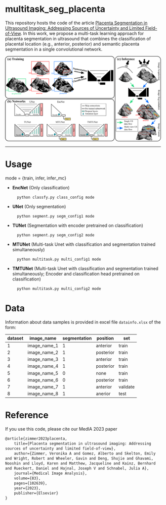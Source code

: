 # multitask_seg_placenta

This repository hosts the code of the article [Placenta Segmentation in Ultrasound Imaging: Addressing Sources of Uncertainty and Limited Field-of-View](https://www.sciencedirect.com/science/article/pii/S1361841522002675). In this work, we propose a multi-task learning approach for placenta segmentation in ultrasound that combines the classification of placental location (e.g., anterior, posterior) and semantic placenta segmentation in a single convolutional network.

![Method overview!](framework.png "Method overview")

----

# Usage
mode = {train, infer, infer_mc}

- **EncNet** (Only classification)

        python classfy.py class_config mode

- **UNet** (Only segmentation)

        python segment.py segm_config1 mode

- **TUNet** (Segmentation with encoder pretrained on classification)

        python segment.py segm_config2 mode

- **MTUNet** (Multi-task Unet with classification and segmentation trained simultaneously)

        python multitask.py multi_config1 mode

- **TMTUNet** (Multi-task Unet with classification and segmentation trained simultaneously; Encoder and classification head pretrained on classification)

        python multitask.py multi_config2 mode

# Data
Information about data samples is provided in excel file <code>datainfo.xlsx</code> of the form:

| dataset     | image_name | segmentation | position | set |
| ----------- | ---------- | ------------ | -------- | --- |
| 1 | image_name_1 | 1 | anterior | train |
| 2 | image_name_2 | 1 | posterior | train |
| 3 | image_name_3 | 1 | anterior | train |
| 4 | image_name_4 | 1 | posterior | train |
| 5 | image_name_5 | 0 | none | train |
| 6 | image_name_6 | 0 | posterior | train |
| 7 | image_name_7 | 1 | anterior | validate |
| 8 | image_name_8 | 1 | anerior | test |


# Reference
If you use this code, please cite our MedIA 2023 paper

    @article{zimmer2023placenta,
        title={Placenta segmentation in ultrasound imaging: Addressing sources of uncertainty and limited field-of-view},
        author={Zimmer, Veronika A and Gomez, Alberto and Skelton, Emily and Wright, Robert and Wheeler, Gavin and Deng, Shujie and Ghavami, Nooshin and Lloyd, Karen and Matthew, Jacqueline and Kainz, Bernhard and Rueckert, Daniel and Hajnal, Joseph V and Schnabel, Julia A},
        journal={Medical Image Analysis},
        volume={83},
        pages={102639},
        year={2023},
        publisher={Elsevier}
    }
